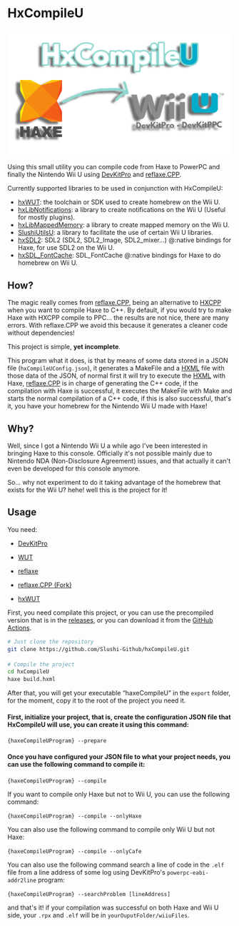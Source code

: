 # HxCompileU
![mainImage](https://github.com/Slushi-Github/hxCompileU/blob/main/docs/readme/MainImage.png)

Using this small utility you can compile code from Haxe to PowerPC and finally the Nintendo Wii U using [DevKitPro](https://devkitpro.org/) and [reflaxe.CPP](https://github.com/SomeRanDev/reflaxe.CPP).

Currently supported libraries to be used in conjunction with HxCompileU:

- [hxWUT](https://github.com/Slushi-Github/hxWUT): the toolchain or SDK used to create homebrew on the Wii U.
- [hxLibNotifications](https://github.com/Slushi-Github/hxLibNotifications): a library to create notifications on the Wii U (Useful for mostly plugins).
- [hxLibMappedMemory](https://github.com/Slushi-Github/hxLibMappedMemory): a library to create mapped memory on the Wii U.
- [SlushiUtilsU](https://github.com/Slushi-Github/slushiUtilsU): a library to facilitate the use of certain Wii U libraries.
- [hxSDL2](https://github.com/Slushi-Github/hxSDL2): SDL2 (SDL2, SDL2_Image, SDL2_mixer...) @:native bindings for Haxe, for use SDL2 on the Wii U.
- [hxSDL_FontCache](https://github.com/Slushi-Github/hxSDL_FontCache): SDL_FontCache @:native bindings for Haxe to do homebrew on Wii U.

## How?
The magic really comes from [reflaxe.CPP](https://github.com/SomeRanDev/reflaxe.CPP), being an alternative to [HXCPP](https://github.com/HaxeFoundation/hxcpp) when you want to compile Haxe to C++.
By default, if you would try to make Haxe with HXCPP compile to PPC... the results are not nice, there are many errors. With reflaxe.CPP we avoid this because it generates a cleaner code without dependencies!

This project is simple, **yet incomplete**. 

This program what it does, is that by means of some data stored in a JSON file (``hxCompileUConfig.json``), it generates a MakeFile and a [HXML](https://haxe.org/manual/compiler-usage-hxml.html) file with those data of the JSON, of normal first it will try to execute the [HXML](https://haxe.org/manual/compiler-usage-hxml.html) with Haxe, [reflaxe.CPP](https://github.com/SomeRanDev/reflaxe.CPP) is in charge of generating the C++ code, if the compilation with Haxe is successful, it executes the MakeFile with Make and starts the normal compilation of a C++ code, if this is also successful, that's it, you have your homebrew for the Nintendo Wii U made with Haxe!

## Why?
Well, since I got a Nintendo Wii U a while ago I've been interested in bringing Haxe to this console. 
Officially it's not possible mainly due to Nintendo NDA (Non-Disclosure Agreement) issues, and that actually it can't even be developed for this console anymore.

So... why not experiment to do it taking advantage of the homebrew that exists for the Wii U? hehe! well this is the project for it!

## Usage

You need:
- [DevKitPro](https://devkitpro.org/wiki/Getting_Started)

- [WUT](https://github.com/devkitPro/wut?tab=readme-ov-file#install)

- [reflaxe](https://github.com/SomeRanDev/reflaxe)

- [reflaxe.CPP (Fork)](https://github.com/Slushi-Github/reflaxe.CPP)

- [hxWUT](https://github.com/Slushi-Github/hxWUT)

First, you need compilate this project, or you can use the precompiled version that is in the [releases](https://github.com/Slushi-Github/hxCompileU/releases), or you can download it from the [GitHub Actions](https://github.com/Slushi-Github/hxCompileU/actions).

```bash
# Just clone the repository
git clone https://github.com/Slushi-Github/hxCompileU.git

# Compile the project
cd hxCompileU
haxe build.hxml
```

After that, you will get your executable “haxeCompileU” in the ``export`` folder, for the moment, copy it to the root of the project you need it.

#### First, initialize your project, that is, create the configuration JSON file that HxCompileU will use, you can create it using this command:
``{haxeCompileUProgram} --prepare``

#### Once you have configured your JSON file to what your project needs, you can use the following command to compile it:
``{haxeCompileUProgram} --compile``

If you want to compile only Haxe but not to Wii U, you can use the following command:

``{haxeCompileUProgram} --compile --onlyHaxe``


You can also use the following command to compile only Wii U but not Haxe:

``{haxeCompileUProgram} --compile --onlyCafe``


You can also use the following command search a line of code in the ``.elf`` file from a line address of some log using DevKitPro's ``powerpc-eabi-addr2line`` program:

``{haxeCompileUProgram} --searchProblem [lineAddress]``


and that's it! if your compilation was successful on both Haxe and Wii U side, your ``.rpx`` and ``.elf`` will be in ``yourOuputFolder/wiiuFiles``.
